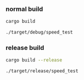 
### normal build
```bash
cargo build
```
```bash
./target/debug/speed_test
```

### release build
```bash
cargo build --release
```
```bash
./target/release/speed_test
```
